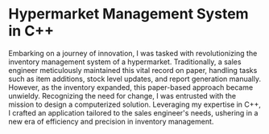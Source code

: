 # Hypermarket Management System in C++

Embarking on a journey of innovation, I was tasked with revolutionizing the inventory management system of a hypermarket. Traditionally, a sales engineer meticulously maintained this vital record on paper, handling tasks such as item additions, stock level updates, and report generation manually. However, as the inventory expanded, this paper-based approach became unwieldy. Recognizing the need for change, I was entrusted with the mission to design a computerized solution. Leveraging my expertise in C++, I crafted an application tailored to the sales engineer's needs, ushering in a new era of efficiency and precision in inventory management.
